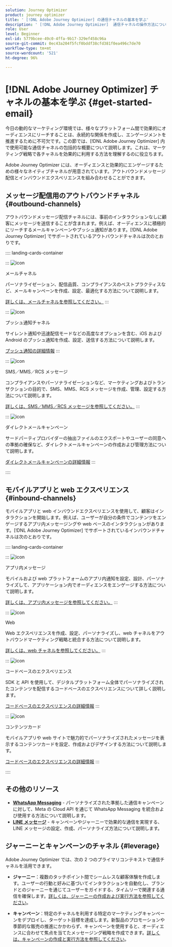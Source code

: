 ```yaml
---
solution: Journey Optimizer
product: journey optimizer
title: ' [!DNL Adobe Journey Optimizer] の通信チャネルの基本を学ぶ'
description: ' [!DNL Adobe Journey Optimizer]  通信チャネルの操作方法について説明します。'
role: User
level: Beginner
exl-id: 5779bcee-49c0-4ffa-9b17-329ef458c96a
source-git-commit: 0ec43a204f5fcf0bddf38cfd381f0ea496c7de70
workflow-type: tm+mt
source-wordcount: '521'
ht-degree: 96%

---
```



# [!DNL Adobe Journey Optimizer] チャネルの基本を学ぶ {#get-started-email}

今日の動的なマーケティング環境では、様々なプラットフォーム間で効果的にオーディエンスにリーチすることは、永続的な関係を作成し、エンゲージメントを推進するために不可欠です。この節では、[!DNL Adobe Journey Optimizer] 内で使用可能な通信チャネルの包括的な概要について説明します。これは、マーケティング戦略で各チャネルを効果的に利用する方法を理解するのに役立ちます。

Adobe Journey Optimizer には、オーディエンスと効果的にエンゲージするための様々なネイティブチャネルが用意されています。アウトバウンドメッセージ配信とインバウンドエクスペリエンスを組み合わせることができます。

## メッセージ配信用のアウトバウンドチャネル {#outbound-channels}

アウトバウンドメッセージ配信チャネルには、事前のインタラクションなしに顧客にメッセージを送信することが含まれます。例えば、オーディエンスに積極的にリーチするメールキャンペーンやプッシュ通知があります。[!DNL Adobe Journey Optimizer] でサポートされているアウトバウンドチャネルは次のとおりです。

:::: landing-cards-container

:::
![icon](https://cdn.experienceleague.adobe.com/icons/envelope.svg?lang=ja)

メールチャネル

パーソナライゼーション、配信品質、コンプライアンスのベストプラクティスなど、メールキャンペーンを作成、設定、最適化する方法について説明します。

[詳しくは、メールチャネルを参照してください。](../../rp_landing_pages/email-landing-page.md)
:::

:::
![icon](https://cdn.experienceleague.adobe.com/icons/bell.svg?lang=ja)

プッシュ通知チャネル

サイレント通知や迅速配信モードなどの高度なオプションを含む、iOS および Android のプッシュ通知を作成、設定、送信する方法について説明します。

[プッシュ通知の詳細情報](../../rp_landing_pages/push-landing-page.md)
:::

:::
![icon](https://cdn.experienceleague.adobe.com/icons/comment-dots.svg?lang=ja)

SMS／MMS／RCS メッセージ

コンプライアンスやパーソナライゼーションなど、マーケティングおよびトランザクションの目的で、SMS、MMS、RCS メッセージを作成、管理、設定する方法について説明します。

[詳しくは、SMS／MMS／RCS メッセージを参照してください。](../../rp_landing_pages/sms-landing-page.md)
:::

:::
![icon](https://cdn.experienceleague.adobe.com/icons/mail-bulk.svg?lang=ja)

ダイレクトメールキャンペーン

サードパーティプロバイダーの抽出ファイルのエクスポートやユーザーの同意への準拠の確保など、ダイレクトメールキャンペーンの作成および管理方法について説明します。

[ダイレクトメールキャンペーンの詳細情報](../../rp_landing_pages/direct-mail-landing-page.md)
:::

::::

## モバイルアプリと web エクスペリエンス {#inbound-channels}

モバイルアプリと web インバウンドエクスペリエンスを使用して、顧客はインタラクションを開始します。例えば、ユーザーが自分の条件でコンテンツをエンゲージするアプリ内メッセージングや web ベースのインタラクションがあります。[!DNL Adobe Journey Optimizer] でサポートされているインバウンドチャネルは次のとおりです。

:::: landing-cards-container

:::
![icon](https://cdn.experienceleague.adobe.com/icons/mobile.svg?lang=ja)

アプリ内メッセージ

モバイルおよび web プラットフォームのアプリ内通知を設定、設計、パーソナライズして、アプリケーション内でオーディエンスをエンゲージする方法について説明します。

[詳しくは、アプリ内メッセージを参照してください。](../../rp_landing_pages/in-app-landing-page.md)
:::

:::
![icon](https://cdn.experienceleague.adobe.com/icons/globe.svg?lang=ja)

Web

Web エクスペリエンスを作成、設定、パーソナライズし、web チャネルをアウトバウンドマーケティング戦略と統合する方法について説明します。

[詳しくは、web チャネルを参照してください。](../../rp_landing_pages/web-landing-page.md)
:::

:::
![icon](https://cdn.experienceleague.adobe.com/icons/code.svg?lang=ja)

コードベースのエクスペリエンス

SDK と API を使用して、デジタルプラットフォーム全体でパーソナライズされたコンテンツを配信するコードベースのエクスペリエンスについて詳しく説明します。

[コードベースのエクスペリエンスの詳細情報](../../rp_landing_pages/code-based-experience-landing-page.md)
:::

:::
![icon](https://cdn.experienceleague.adobe.com/icons/id-card.svg?lang=ja)

コンテンツカード

モバイルアプリや web サイトで魅力的でパーソナライズされたメッセージを表示するコンテンツカードを設定、作成およびデザインする方法について説明します。

[コードベースのエクスペリエンスの詳細情報](../../rp_landing_pages/content-card-landing-page.md)
:::

::::


## その他のリソース

- **[WhatsApp Messaging](../../rp_landing_pages/whatsapp-landing-page.md)** - パーソナライズされた準拠した通信キャンペーンに対して、Meta の Cloud API を通じて WhatsApp Messaging を統合および使用する方法について説明します。
- **[LINE メッセージ](../../rp_landing_pages/line-landing-page.md)** - キャンペーンやジャーニーで効果的な通信を実現する、LINE メッセージの設定、作成、パーソナライズ方法について説明します。

## ジャーニーとキャンペーンのチャネル {#leverage}

Adobe Journey Optimizer では、次の 2 つのプライマリコンテキストで通信チャネルを活用できます。

- **ジャーニー**：複数のタッチポイント間でシームレスな顧客体験を作成します。ユーザーの行動と好みに基づいてインタラクションを自動化し、ブランドとのジャーニーを通じてユーザーをガイドする、タイムリーで関連する通信を確保します。[詳しくは、ジャーニーの作成および実行方法を参照してください](../building-journeys/journey-gs.md)。

- **キャンペーン**：特定のチャネルを利用する特定のマーケティングキャンペーンをデプロイし、ターゲット目標を達成します。新製品のプロモーションや季節的な販売の推進にかかわらず、キャンペーンを使用すると、オーディエンスに合わせて焦点を当てたメッセージング戦略を作成できます。[詳しくは、キャンペーンの作成と実行方法を参照してください](../campaigns/get-started-with-campaigns.md)。
